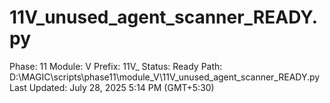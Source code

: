 # 11V_unused_agent_scanner_READY.py

Phase: 11
Module: V
Prefix: 11V_
Status: Ready
Path: D:\MAGIC\scripts\phase11\module_V\11V_unused_agent_scanner_READY.py
Last Updated: July 28, 2025 5:14 PM (GMT+5:30)